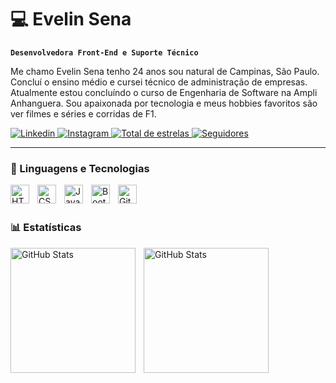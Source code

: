 # 💻 Evelin Sena

**`Desenvolvedora Front-End e Suporte Técnico`**

Me chamo Evelin Sena tenho 24 anos sou natural de Campinas, São Paulo. Concluí o ensino médio e cursei técnico de administração de empresas. Atualmente estou concluíndo o curso de Engenharia de Software na Ampli Anhanguera. Sou apaixonada por tecnologia e meus hobbies favoritos são ver filmes e séries e corridas de F1.

<p align="left">
    <a href="https://www.linkedin.com/in/evelin-sena/">
        <img 
            alt="Linkedin" 
            title="Linkedin" 
            src="https://custom-icon-badges.demolab.com/badge/LinkedIn-Evelin%20Sena-0A66C2?style=for-the-badge&logo=linkedin&labelColor=0A66C2&color=0A66C2"
        />
    </a>
       <a href="https://www.instagram.com/evelin.ssena/">
        <img 
            alt="Instagram" 
            title="Instagram" 
            src=https://custom-icon-badges.demolab.com/badge/Instagram-@evelin.sena-E4405F?style=for-the-badge&logo=instagram&labelColor=833AB4&color=E4405F
            />
    </a>
    <a href="https://github.com/EvelinSSena?tab=repositories&sort=stargazers">
        <img 
            alt="Total de estrelas" 
            title="Total de estrelas GitHub" 
            src="https://custom-icon-badges.demolab.com/github/stars/EvelinSSena?color=55960c&style=for-the-badge&labelColor=488207&logo=star&label=estrelas"
        />
    </a>
    <a href="https://github.com/EvelinSSena?tab=followers">
        <img 
            alt="Seguidores" 
            title="Me siga no GitHub" 
            src="https://custom-icon-badges.demolab.com/github/followers/EvelinSSena?color=236ad3&labelColor=1155ba&style=for-the-badge&logo=github&label=Seguidores&logoColor=white"
        />
    </a>
</p>

---

### 🤖 Linguagens e Tecnologias

<img 
    align="left" 
    alt="HTML"
    title="HTML" 
    width="30px" 
    style="padding-right: 10px;" 
    src="https://cdn.jsdelivr.net/gh/devicons/devicon@latest/icons/html5/html5-original.svg" 
/>
<img 
    align="left" 
    alt="CSS" 
    title="CSS"
    width="30px" 
    style="padding-right: 10px;" 
    src="https://cdn.jsdelivr.net/gh/devicons/devicon@latest/icons/css3/css3-original.svg" 
/>
<img 
    align="left" 
    alt="JavaScript" 
    title="JavaScript"
    width="30px" 
    style="padding-right: 10px;" 
    src="https://cdn.jsdelivr.net/gh/devicons/devicon@latest/icons/javascript/javascript-original.svg" 
/>
<img 
    align="left" 
    alt="Bootstrap"
    title="Bootstrap" 
    width="30px" 
    style="padding-right: 10px;" 
    src="https://cdn.jsdelivr.net/gh/devicons/devicon@latest/icons/bootstrap/bootstrap-original.svg" 
/>
<img 
    align="left" 
    alt="Git" 
    title="Git"
    width="30px" 
    style="padding-right: 10px;" 
    src="https://cdn.jsdelivr.net/gh/devicons/devicon@latest/icons/git/git-original.svg" 
/>
<br/>
<br/>
### 📊 Estatísticas

<p>
  <img 
    align="left" 
    alt="GitHub Stats" 
    height="200" 
    style="padding-right: 10px;" 
    src="https://github-readme-stats.vercel.app/api?username=EvelinSSena&show_icons=true&theme=radical&include_all_commits=true&locale=pt-br" 
  />

<img 
      align="left" 
      alt="GitHub Stats" 
      height="200" 
      src="https://github-readme-stats.vercel.app/api/top-langs/?username=EvelinSSena&theme=radical&layout=compact&custom_title=Tecnologias&langs_count=9" 
  />
</p>
